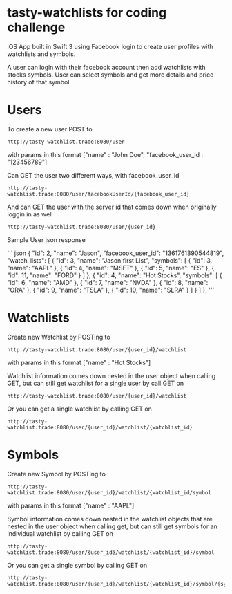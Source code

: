 # tasty-watchlists for coding challenge

iOS App built in Swift 3 using Facebook login to create user profiles with watchlists and symbols.

A user can login with their facebook account then add watchlists with stocks symbols. User can select symbols and get more details and price history of that symbol.

# Users

To create a new user POST to 
```
http://tasty-watchlist.trade:8080/user
```
with params in this format
["name" : "John Doe", "facebook_user_id : "123456789"]

Can GET the user two different ways, with facebook_user_id
```
http://tasty-watchlist.trade:8080/user/facebookUserId/{facebook_user_id}
```
And can GET the user with the server id that comes down when originally loggin in as well
```
http://tasty-watchlist.trade:8080/user/{user_id}
```

Sample User json response

''' json
{
"id": 2,
"name": "Jason",
"facebook_user_id": "1361761390544819",
"watch_lists": [
{
"id": 3,
"name": "Jason first List",
"symbols": [
{
"id": 3,
"name": "AAPL"
},
{
"id": 4,
"name": "MSFT"
},
{
"id": 5,
"name": "ES"
},
{
"id": 11,
"name": "FORD"
}
]
},
{
"id": 4,
"name": "Hot Stocks",
"symbols": [
{
"id": 6,
"name": "AMD"
},
{
"id": 7,
"name": "NVDA"
},
{
"id": 8,
"name": "ORA"
},
{
"id": 9,
"name": "TSLA"
},
{
"id": 10,
"name": "SLRA"
}
]
}
]
},
'''


# Watchlists
Create new Watchlist by POSTing to 
```
http://tasty-watchlist.trade:8080/user/{user_id}/watchlist
```
with params in this format
["name" : "Hot Stocks"]

Watchlist information comes down nested in the user object when calling GET, but can still get watchlist for a single user by call GET on
```
http://tasty-watchlist.trade:8080/user/{user_id}/watchlist
```

Or you can get a single watchlist by calling GET on
```
http://tasty-watchlist.trade:8080/user/{user_id}/watchlist/{watchlist_id}
```

# Symbols
Create new Symbol by POSTing to 
```
http://tasty-watchlist.trade:8080/user/{user_id}/watchlist/{watchlist_id/symbol
```
with params in this format
["name" : "AAPL"]

Symbol information comes down nested in the watchlist objects that are nested in the user object when calling get, but can still get symbols for an individual watchlist by calling GET on
```
http://tasty-watchlist.trade:8080/user/{user_id}/watchlist/{watchlist_id}/symbol
```

Or you can get a single symbol by calling GET on
```
http://tasty-watchlist.trade:8080/user/{user_id}/watchlist/{watchlist_id}/symbol/{symbol_id}
```
